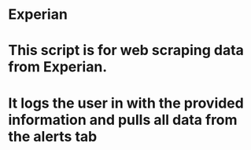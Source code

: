 # Experian
# This script is for web scraping data from Experian. 
# It logs the user in with the provided information and pulls all data from the alerts tab
